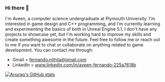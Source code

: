 ### Hi there 👋

I'm Aveen, a computer science undergraduate at Plymouth University. I'm interested in game design and C++ programming, and I'm currently learning and experimenting the basics of both in Unreal Engine 5.1. I don't have any projects to showcase yet, but I'm working hard to improve my skills and create something awesome in the future. Feel free to follow me or reach out to me if you want to chat or collaborate on anything related to game development. You can contact me through:

- Gmail = fernando.nithila@gmail.com
- LinkedIn = www.linkedin.com/in/aveen-fernando-225a7618b

[![Anurag's GitHub stats](https://github-readme-stats.vercel.app/api?username=AveenFernando)](https://github.com/anuraghazra/github-readme-stats)
<!--
**AveenFernando/AveenFernando** is a ✨ _special_ ✨ repository because its `README.md` (this file) appears on your GitHub profile.

Here are some ideas to get you started:

- 🔭 I’m currently working on ...
- 🌱 I’m currently learning ...
- 👯 I’m looking to collaborate on ...
- 🤔 I’m looking for help with ...
- 💬 Ask me about ...
- 📫 How to reach me: ...
- 😄 Pronouns: ...
- ⚡ Fun fact: ...
-->

